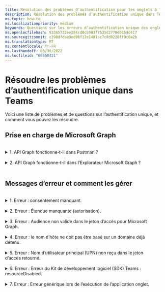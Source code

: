 ```yaml
---
title: Résolution des problèmes d’authentification pour les onglets à l’aide de l’authentification unique dans Teams
description: Résolution des problèmes d’authentification unique dans Teams et comment l’utiliser dans des onglets
ms.topic: how-to
ms.localizationpriority: medium
keywords: Questions sur les erreurs d’authentification unique des onglets d’authentification teams Microsoft Azure Active Directory (Azure AD)
ms.openlocfilehash: 93365732ee284cd8cb903f7535d2770d0154d417
ms.sourcegitcommit: c398dfdae9ed96f12e1401ac7c8d0228ff9c0a2b
ms.translationtype: MT
ms.contentlocale: fr-FR
ms.lasthandoff: 06/30/2022
ms.locfileid: "66558421"
---
```

# <a name="troubleshoot-sso-authentication-in-teams"></a>Résoudre les problèmes d’authentification unique dans Teams

Voici une liste de problèmes et de questions sur l’authentification unique, et comment vous pouvez les résoudre.
<br>

## <a name="support-for-microsoft-graph"></a>Prise en charge de Microsoft Graph

<br>
<details>
<summary>1. API Graph fonctionne-t-il dans Postman ?</summary>
<br>
Vous pouvez utiliser la collection Microsoft Graph Postman avec les API Microsoft Graph.

Pour obtenir plus d’informations, consultez [Utilisation de Postman avec l’API Microsoft Graph](/graph/use-postman).
</details>
<br>
<details>
<summary>2. API Graph fonctionne-t-il dans l’Explorateur Microsoft Graph ?</summary>
<br>
Oui, API Graph fonctionne dans l’Explorateur Microsoft Graph.

Pour plus d’informations, consultez [l’Explorateur Graph](https://developer.microsoft.com/graph/graph-explorer).

</details>
<br>

## <a name="error-messages-and-how-to-handle-them"></a>Messages d’erreur et comment les gérer

<br>
<details>
<summary>1. Erreur : consentement manquant.</summary>
<br>
Quand Azure AD reçoit une demande d’accès à une ressource Microsoft Graph, il vérifie si l’utilisateur (ou l’administrateur du locataire) a donné son consentement pour cette ressource. S’il n’existe aucun enregistrement de consentement de la part de l’utilisateur ou de l’administrateur, Azure AD envoie un message d’erreur à votre service web.

Votre code doit indiquer au client (par exemple, dans le corps d’une réponse 403 Interdit) comment gérer l’erreur :

- Si l’application onglet a besoin d’étendues Microsoft Graph pour lesquelles seul un administrateur peut donner son consentement, votre code doit générer une erreur.
- Si les seules étendues requises peuvent être envoyées par l’utilisateur, votre code doit basculer vers un autre système d’authentification des utilisateurs.

</details>
<br>
<details>
<summary>2. Erreur : Étendue manquante (autorisation).</summary>
<br>
Cette erreur est visible uniquement pendant le développement.

Pour gérer cette erreur, votre code côté serveur doit envoyer une réponse 403 Interdit au client. Il doit consigner l’erreur dans la console ou l’enregistrer dans un journal.
</details>
<br>
<details>
<summary>3. Erreur : Audience non valide dans le jeton d’accès pour Microsoft Graph.</summary>
<br>
Le code côté serveur doit envoyer une réponse 403 Interdit au client pour afficher un message à l’utilisateur. Il est recommandé de consigner également l’erreur dans la console ou de l’enregistrer dans un journal.
</details>
<br>
<details>
<summary>4. Erreur : le nom d’hôte ne doit pas être basé sur un domaine déjà détenu.</summary>
<br>
Vous pouvez obtenir cette erreur dans l’un des deux scénarios suivants :

1. Le domaine personnalisé n’est pas ajouté à Azure AD. Pour ajouter un domaine personnalisé à Azure AD et l’inscrire, suivez la procédure [d’ajout d’un nom de domaine personnalisé à la procédure Azure AD](/azure/active-directory/fundamentals/add-custom-domain) , puis suivez les étapes pour configurer à nouveau [l’étendue du jeton d’accès](tab-sso-register-aad.md#configure-scope-for-access-token) .
1. Vous n’êtes pas connecté avec les informations d’identification d’administrateur dans le client Microsoft 365. Connectez-vous à Microsoft 365 en tant qu’administrateur.

</details>
<br>
<details>
<summary>5. Erreur : Nom d’utilisateur principal (UPN) non reçu dans le jeton d’accès retourné.</summary>
<br>
Vous pouvez ajouter UPN en tant que revendication facultative dans Azure AD.

Pour plus d’informations, consultez [Fournir des revendications facultatives à votre application](/azure/active-directory/develop/active-directory-optional-claims) et [des jetons d’accès](/azure/active-directory/develop/access-tokens).
</details>
<br>
<details>
<summary>6. Erreur : Erreur du Kit de développement logiciel (SDK) Teams : resourceDisabled.</summary>
<br>
Pour éviter cette erreur, assurez-vous que l’URI d’ID d’application est correctement configuré dans l’inscription d’application Azure AD et dans votre client Teams.

Pour plus d’informations sur l’URI d’ID d’application, consultez [Pour exposer une API](tab-sso-register-aad.md#to-expose-an-api).

</details>
<br>

<details>
<summary>7. Erreur : Erreur générique lors de l’exécution de l’application onglet.</summary>
<br>
Une erreur générique peut apparaître quand une ou plusieurs configurations d’application effectuées dans Azure AD sont incorrectes. Pour résoudre cette erreur, vérifiez si les détails de l’application configurés dans votre code et le manifeste Teams correspondent aux valeurs dans Azure AD.

L’image suivante montre un exemple des détails de l’application configurés dans Azure AD.

:::image type="content" source="../../../assets/images/authentication/teams-sso-tabs/azure-app-details.png" alt-text="Valeurs de configuration d’application dans Azure AD":::

Vérifiez que les valeurs suivantes correspondent entre Azure AD, le code côté client et le manifeste de l’application Teams :

- **ID d’application** : l’ID d’application que vous avez généré dans Azure AD doit être le même dans le code et dans le fichier manifeste Teams. Vérifiez que l’ID d’application dans le manifeste Teams correspond à **l’ID d’application (client)** dans Azure AD.

- **Secret d’application** : le secret d’application configuré dans le backend de votre application doit correspondre aux **informations d’identification du client** dans Azure AD.
    Vous devez également vérifier si la clé secrète client a expiré.

- **URI d’ID** d’application : l’URI d’ID d’application dans le code et dans le fichier manifeste de l’application Teams doit correspondre à **l’URI iD** d’application dans Azure AD.

- **Autorisations d’application** : vérifiez si les autorisations que vous avez définies dans l’étendue sont en fonction des besoins de votre application. Si c’est le cas, vérifiez s’ils ont été accordés à l’utilisateur dans le jeton d’accès.

- **Administration consentement** : si une étendue requiert le consentement de l’administrateur, vérifiez si le consentement a été accordé pour l’étendue particulière à l’utilisateur.

En outre, examinez le jeton d’accès qui a été envoyé à l’application onglet pour vérifier si les valeurs suivantes sont correctes :

- **Audience (aud)** : vérifiez si l’ID d’application dans le jeton est correct comme indiqué dans Azure AD.
- **ID de locataire (tid)** : vérifiez si le locataire mentionné dans le jeton est correct.
- Identité de l’utilisateur **(preferred_username)** : vérifiez si l’identité de l’utilisateur correspond au nom d’utilisateur dans la demande de jeton d’accès pour l’étendue à laquelle l’utilisateur actuel souhaite accéder.
- **Étendues (scp)** : vérifiez si l’étendue pour laquelle le jeton d’accès est demandé est correcte et telle qu’elle est définie dans Azure AD.
- **Azure AD version 1.0 ou 2.0 (ver)** : vérifiez si la version d’Azure AD est correcte.

Vous pouvez utiliser [JWT](https://jwt.ms) pour inspecter le jeton.

</details>
